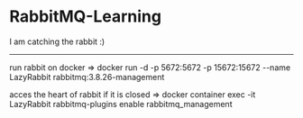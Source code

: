# RabbitMQ-Learning
I am catching the rabbit :)
*************************************************

run rabbit on docker => docker run -d -p 5672:5672 -p 15672:15672 --name LazyRabbit rabbitmq:3.8.26-management

acces the heart of rabbit if it is closed => docker container exec -it LazyRabbit rabbitmq-plugins enable rabbitmq_management
